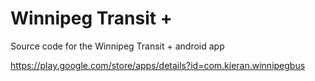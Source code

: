 # Winnipeg Transit +
Source code for the Winnipeg Transit + android app

https://play.google.com/store/apps/details?id=com.kieran.winnipegbus
